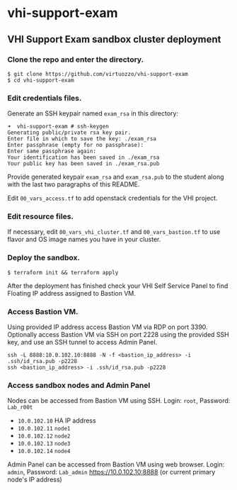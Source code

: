 # vhi-support-exam
## VHI Support Exam sandbox cluster deployment

### Clone the repo and enter the directory.
```
$ git clone https://github.com/virtuozzo/vhi-support-exam
$ cd vhi-support-exam
```
### Edit credentials files.
Generate an SSH keypair named `exam_rsa` in this directory:
```
➜  vhi-support-exam # ssh-keygen 
Generating public/private rsa key pair.
Enter file in which to save the key: ./exam_rsa
Enter passphrase (empty for no passphrase): 
Enter same passphrase again: 
Your identification has been saved in ./exam_rsa
Your public key has been saved in ./exam_rsa.pub
```
Provide generated keypair `exam_rsa` and `exam_rsa.pub` to the student along with the last two paragraphs of this README.

Edit `00_vars_access.tf` to add openstack credentials for the VHI project.

### Edit resource files.
If necessary, edit `00_vars_vhi_cluster.tf` and `00_vars_bastion.tf` to use flavor and OS image names you have in your cluster.

### Deploy the sandbox.
```
$ terraform init && terraform apply
```
After the deployment has finished check your VHI Self Service Panel to find Floating IP address assigned to Bastion VM. 

### Access Bastion VM.
Using provided IP address access Bastion VM via RDP on port 3390.
Optionally access Bastion VM via SSH on port 2228 using the provided SSH key, and use an SSH tunnel to access Admin Panel.
```
ssh -L 8888:10.0.102.10:8888 -N -f <bastion_ip_address> -i .ssh/id_rsa.pub -p2228
ssh <bastion_ip_address> -i .ssh/id_rsa.pub -p2228
```

### Access sandbox nodes and Admin Panel
Nodes can be accessed from Bastion VM using SSH. Login: `root`, Password: `Lab_r00t`
* `10.0.102.10` HA IP address
* `10.0.102.11` `node1`
* `10.0.102.12` `node2`
* `10.0.102.13` `node3`
* `10.0.102.14` `node4`

Admin Panel can be accessed from Bastion VM using web browser. Login: `admin`, Password: `Lab_admin`
https://10.0.102.10:8888 (or current primary node's IP address)

